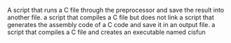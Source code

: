 A script that runs a C file through the preprocessor and save the result into another file.
a script that compiles a C file but does not link
a script that generates the assembly code of a C code and save it in an output file.
a script that compiles a C file and creates an executable named cisfun
